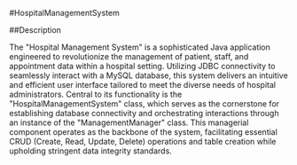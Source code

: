 #HospitalManagementSystem

##Description

The "Hospital Management System" is a sophisticated Java application engineered to 
revolutionize the management of patient, staff, and appointment data within a hospital setting. 
Utilizing JDBC connectivity to seamlessly interact with a MySQL database, this system delivers an 
intuitive and efficient user interface tailored to meet the diverse needs of hospital administrators. 
Central to its functionality is the "HospitalManagementSystem" class, which serves as the 
cornerstone for establishing database connectivity and orchestrating interactions through an 
instance of the "ManagementManager" class. This managerial component operates as the backbone 
of the system, facilitating essential CRUD (Create, Read, Update, Delete) operations and table 
creation while upholding stringent data integrity standards. 
